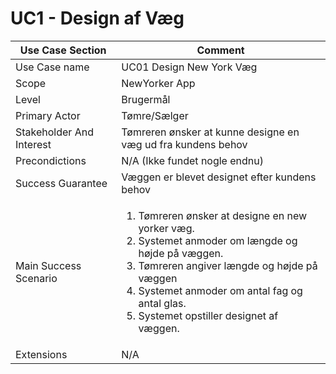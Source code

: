 # UC1 - Design af Væg


|  Use Case Section | Comment | 
| ------------------- | ------------ | 
| Use Case name | UC01 Design New York Væg | 
| Scope| NewYorker App | 
| Level | Brugermål | 
| Primary Actor | Tømre/Sælger | 
| Stakeholder And Interest |	Tømreren ønsker at kunne designe en væg ud fra kundens behov| 
| Precondictions | N/A (Ikke fundet nogle endnu) | 
| Success Guarantee | Væggen er blevet designet efter kundens behov | 
| Main Success Scenario  | <ol><li>Tømreren ønsker at designe en new yorker væg.</li><li>Systemet anmoder om længde og højde på væggen.</li><li>Tømreren angiver længde og højde på væggen</li><li>Systemet anmoder om antal fag og antal glas.</li><li>Systemet opstiller designet af væggen.</li></ol>
| Extensions| N/A | 
